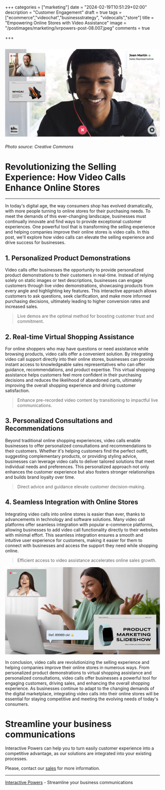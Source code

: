 +++
categories = ["marketing"]
date = "2024-02-19T10:51:29+02:00"
description = "Customer Engagement"
draft = true
tags = ["ecommerce","videochat","businessstrategy", "videocalls","store"]
title = "Empowering Online Stores with Video Assistance"
image = "/postimages/marketing/ivrpowers-post-08.007.jpeg"
comments = true

+++

![Video Calling](/postimages/marketing/ivrpowers-post-08.007.jpeg)
-------
###### Photo source: Creative Commons

# Revolutionizing the Selling Experience: How Video Calls Enhance Online Stores
---

In today's digital age, the way consumers shop has evolved dramatically, with more people turning to online stores for their purchasing needs. To meet the demands of this ever-changing landscape, businesses must continually innovate and find ways to provide exceptional customer experiences. One powerful tool that is transforming the selling experience and helping companies improve their online stores is video calls. In this post, we'll explore how video calls can elevate the selling experience and drive success for businesses.

## 1. Personalized Product Demonstrations
Video calls offer businesses the opportunity to provide personalized product demonstrations to their customers in real-time. Instead of relying solely on static images or text descriptions, businesses can engage customers through live video demonstrations, showcasing products from every angle and highlighting key features. This interactive approach allows customers to ask questions, seek clarification, and make more informed purchasing decisions, ultimately leading to higher conversion rates and increased sales.

> Live demos are the optimal method for boosting customer trust and commitment.

## 2. Real-time Virtual Shopping Assistance
For online shoppers who may have questions or need assistance while browsing products, video calls offer a convenient solution. By integrating video call support directly into their online stores, businesses can provide instant access to knowledgeable sales representatives who can offer guidance, recommendations, and product expertise. This virtual shopping assistance helps customers feel more confident in their purchasing decisions and reduces the likelihood of abandoned carts, ultimately improving the overall shopping experience and driving customer satisfaction.

> Enhance pre-recorded video content by transitioning to impactful live communications.

## 3. Personalized Consultations and Recommendations
Beyond traditional online shopping experiences, video calls enable businesses to offer personalized consultations and recommendations to their customers. Whether it's helping customers find the perfect outfit, suggesting complementary products, or providing styling advice, businesses can leverage video calls to deliver tailored solutions that meet individual needs and preferences. This personalized approach not only enhances the customer experience but also fosters stronger relationships and builds brand loyalty over time.

> Direct advice and guidance elevate customer decision-making.

## 4. Seamless Integration with Online Stores
Integrating video calls into online stores is easier than ever, thanks to advancements in technology and software solutions. Many video call platforms offer seamless integration with popular e-commerce platforms, allowing businesses to add video call functionality directly to their websites with minimal effort. This seamless integration ensures a smooth and intuitive user experience for customers, making it easier for them to connect with businesses and access the support they need while shopping online.

> Efficient access to video assistance accelerates online sales growth.

![Video Assitance Experience for Online Store](/postimages/marketing/ivrpowers-post-08.008.jpeg)

In conclusion, video calls are revolutionizing the selling experience and helping companies improve their online stores in numerous ways. From personalized product demonstrations to virtual shopping assistance and personalized consultations, video calls offer businesses a powerful tool for engaging customers, driving sales, and enhancing the overall shopping experience. As businesses continue to adapt to the changing demands of the digital marketplace, integrating video calls into their online stores will be essential for staying competitive and meeting the evolving needs of today's consumers.

# Streamline your business communications
Interactive Powers can help you to turn easily customer experience into a competitive advantage, as our solutions are integrated into your existing processes.

Please, contact our [sales](https://interactivepowers.com/en/contact-us) for more information.

---
[Interactive Powers](http://www.ivrpowers.com/) - Streamline your business communications

